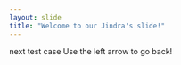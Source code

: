 ```yaml
---
layout: slide
title: "Welcome to our Jindra's slide!"
---
```

next test case
Use the left arrow to go back!